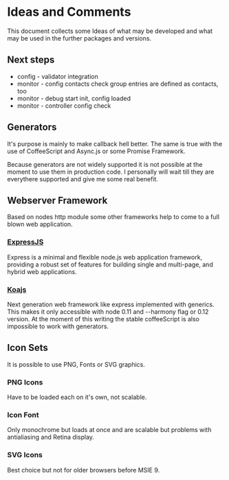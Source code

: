 Ideas and Comments
=================================================

This document collects some Ideas of what may be developed and what may be used
in the further packages and versions.


Next steps
-------------------------------------------------

- config - validator integration
- monitor - config contacts check group entries are defined as contacts, too
- monitor - debug start init, config loaded
- monitor - controller config check


Generators
-------------------------------------------------

It's purpose is mainly to make callback hell better. The same is true with the
use of CoffeeScript and Async.js or some Promise Framework.

Because generators are not widely supported it is not possible at the moment
to use them in production code.
I personally will wait till they are everythere supported and give me some
real benefit.


Webserver Framework
-------------------------------------------------

Based on nodes http module some other frameworks help to come to a full blown
web application.

### [ExpressJS](http://expressjs.com/)

Express is a minimal and flexible node.js web application framework, providing
a robust set of features for building single and multi-page, and hybrid web
applications.

### [Koajs](http://koajs.com/)

Next generation web framework like express implemented with generics. This
makes it only accessible with node 0.11 and --harmony flag or 0.12 version.
At the moment of this writing the stable coffeeScript is also impossible to work
with generators.


Icon Sets
-------------------------------------------------

It is possible to use PNG, Fonts or SVG graphics.

### PNG Icons

Have to be loaded each on it's own, not scalable.

### Icon Font

Only monochrome but loads at once and are scalable but problems with antialiasing
and Retina display.

### SVG Icons

Best choice but not for older browsers before MSIE 9.
